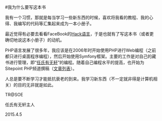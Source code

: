 #我为什么要写这本书

我有一个习惯，那就是每当学习一些新东西的时候，喜欢将我看的教程、我的心得、我编写的代码等汇集起来成为一本小册子。

最近觉得有必要去看看FaceBook的[Hack语言](https://github.com/hhvm/hack-langspec/blob/master/spec/00-specification-for-hack.md)，于是也就有了写这本书（或者更确切地说这本小册子）的动机。

PHP语言发展了很多年，我应该是在2006年时开始使用PHP进行Web编程（之前都只进行桌面程序编程），然后开始使用Symfony框架。主要的工作是对自己的藏书进行管理，即“[任氏有无轩](https://rsywx.net)”的编程。随着自己编程水平的提高，也开始为Sitepoint PHP频道撰稿（[文章列表](http://www.sitepoint.com/author/tren/)）。

人总是要不断学习才能抵抗衰老的到来。我学习新东西（不一定就非得是计算机相关）的目的无非就是如此。

TR@SOE

任氏有无轩主人

2015.4.5
